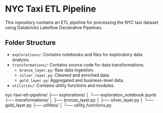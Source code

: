 # NYC Taxi ETL Pipeline

This repository contains an ETL pipeline for processing the NYC taxi dataset using Databricks Lakeflow Declarative Pipelines.

## Folder Structure

- `explorations/`: Contains notebooks and files for exploratory data analysis.
- `transformations/`: Contains source code for data transformations.
  - `bronze_layer.py`: Raw data ingestion.
  - `silver_layer.py`: Cleaned and enriched data.
  - `gold_layer.py`: Aggregated and business-level data.
- `utilities/`: Contains utility functions and modules.

nyc-taxi-etl-pipeline/
├── explorations/
│   └── exploration_notebook.ipynb
├── transformations/
│   ├── bronze_layer.py
│   ├── silver_layer.py
│   └── gold_layer.py
├── utilities/
│   └── utility_functions.py
